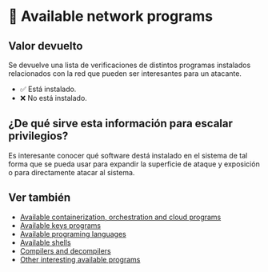 # 🧪 Available network programs

## Valor devuelto
Se devuelve una lista de verificaciones de distintos programas instalados relacionados con la red que pueden ser interesantes para un atacante.

- ✅ Está instalado.
- ❌ No está instalado.

## ¿De qué sirve esta información para escalar privilegios?
Es interesante conocer qué software destá instalado en el sistema de tal forma que se pueda usar para expandir la superficie de ataque y exposición o para directamente atacar al sistema.

## Ver también
- [Available containerization, orchestration and cloud programs](containersoft)
- [Available keys programs](keysoft)
- [Available programing languages](programming)
- [Available shells](shells)
- [Compilers and decompilers](compilers)
- [Other interesting available programs](othersoft)